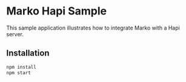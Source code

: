 # Marko Hapi Sample

This sample application illustrates how to integrate Marko with a Hapi server.

## Installation

```bash
npm install
npm start
```
